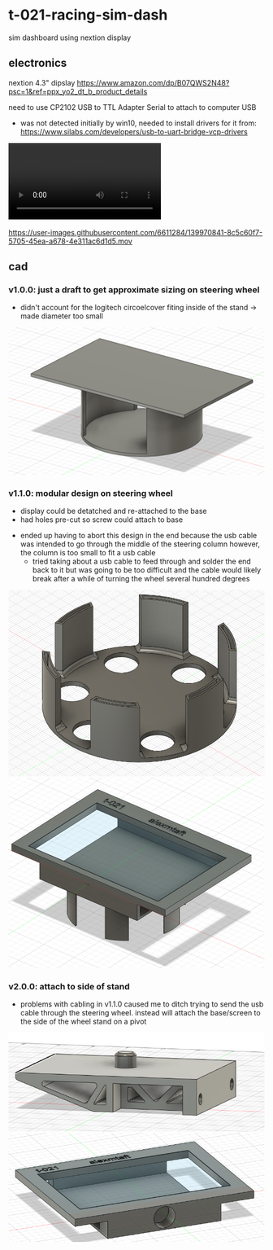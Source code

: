 # t-021-racing-sim-dash
sim dashboard using nextion display 

## electronics 

nextion 4.3" dipslay
https://www.amazon.com/dp/B07QWS2N48?psc=1&ref=ppx_yo2_dt_b_product_details

need to use CP2102 USB to TTL Adapter Serial to attach to computer USB
  - was not detected initially by win10, needed to install drivers for it from: https://www.silabs.com/developers/usb-to-uart-bridge-vcp-drivers

![v1.0.0](./media/v1.0.0-gameplay.MOV)


https://user-images.githubusercontent.com/6611284/139970841-8c5c60f7-5705-45ea-a678-4e311ac6d1d5.mov


## cad
### v1.0.0: just a draft to get approximate sizing on steering wheel
  - didn't account for the logitech circoelcover fiting inside of the stand -> made diameter too small

![v1.0.0](./media/v1.0.0-cad.PNG)

### v1.1.0: modular design on steering wheel
  - display could be detatched and re-attached to the base
  - had holes pre-cut so screw could attach to base
  * ended up having to abort this design in the end because the usb cable was intended to go through the middle of 
    the steering column however, the column is too small to fit a usb cable 
    - tried taking about a usb cable to feed through and solder the end back to it but was going to be too difficult
      and the cable would likely break after a while of turning the wheel several hundred degrees

![v1.1.0](./media/v1.1.0-cad-base.PNG)
![v1.1.0](./media/v1.1.0-cad-screen.PNG)

### v2.0.0: attach to side of stand  
  - problems with cabling in v1.1.0 caused me to ditch trying to send the usb cable through the steering wheel.
  instead will attach the base/screen to the side of the wheel stand on a pivot

![v2.0.0](./media/v2.0.0-cad-base.PNG)
![v2.0.0](./media/v2.0.0-cad-screen.PNG)

